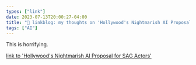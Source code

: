 ```yaml
---
types: ["link"]
date: 2023-07-13T20:00:27-04:00
title: "🔗 linkblog: my thoughts on 'Hollywood's Nightmarish AI Proposal for SAG Actors'"
tags: ["AI"]
---
```

This is horrifying.  
 

[link to 'Hollywood's Nightmarish AI Proposal for SAG Actors'](https://gizmodo.com/sag-aftra-ai-actors-strike-amptp-ceos-likeness-image-1850638409?utm_source=regular)
